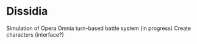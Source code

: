 # Dissidia
Simulation of Opera Omnia turn-based battle system (in progress)
Create characters (interface?)